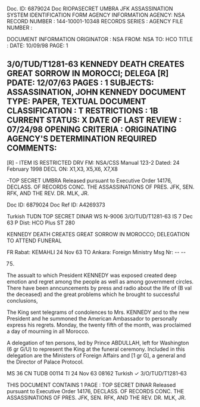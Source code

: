 Doc. ID: 6879024
Doc RIOPASECRET UMBRA
JFK ASSASSINATION SYSTEM
IDENTIFICATION FORM
AGENCY INFORMATION
AGENCY: NSA
RECORD NUMBER : 144-10001-10348
RECORDS SERIES :
AGENCY FILE NUMBER :

DOCUMENT INFORMATION
ORIGINATOR : NSA
FROM: NSA
TO: HCO
TITLE :
DATE: 10/09/98
PAGE: 1

3/0/TUD/T1281-63 KENNEDY DEATH CREATES GREAT SORROW IN MOROCCI; DELEGA [R]
PDATE: 12/07/63
PAGES : 1
SUBJECTS:
ASSASSINATION, JOHN KENNEDY
DOCUMENT TYPE: PAPER, TEXTUAL DOCUMENT
CLASSIFICATION : T
RESTRICTIONS : 1B
CURRENT STATUS: X
DATE OF LAST REVIEW : 07/24/98
OPENING CRITERIA :
ORIGINATING AGENCY'S DETERMINATION REQUIRED
COMMENTS:
---
[R] - ITEM IS RESTRICTED
DRV FM: NSA/CSS Manual 123-2
Dated: 24 February 1998
DECL ON: X1,X3, X5,X6, X7,X8

-TOP SECRET UMBRA
Released pursuant to Executive Order 14176, DECLASS. OF RECORDS CONC. THE ASSASSINATIONS OF PRES. JFK, SEN.
RFK, AND THE REV. DR. MLK, JR.

Doc ID: 6879024
Doc Ref ID: A4269373

Turkish
TUDN TOP SECRET DINAR
WS N-9006 3/O/TUD/T1281-63
IS 7 Dec 63 P
Dist: HCO Plus
ST 280

KENNEDY DEATH CREATES GREAT SORROW IN MOROCCO; DELEGATION TO
ATTEND FUNERAL

FR Rabat: KEMAHLI 24 Nov 63
TO Ankara: Foreign Ministry
Msg Nr: -- --

75.

The assualt to which President KENNEDY was exposed created deep
emotion and regret among the people as well as among government
circles. There have been anncuncements by press and radio about the
life of (B val the deceased) and the great problems which he brought
to successful conclusions,

The King sent telegrams of condolences to Mrs. KENNEDY and
to the new President and he summoned the American Ambassador to
personally express his regrets. Monday, the twenty fifth of the
month, was proclaimed a day of mourning in all Morocco.

A delegation of ten persons, led by Prince ABDULLAH, left for
Washington (6 gr G/U) to represent the King at the funeral ceremony.
Included in this delegation are the Ministers of Foreign Affairs and
[1 gr G], a general and the Director of Palace Protocol.

MS 36 CN TUDB 00114 TI 24 Nov 63 08162
Turkish ✓
3/O/TUD/T1281-63

THIS DOCUMENT CONTAINS 1 PAGE
:
TOP SECRET DINAR
Released pursuant to Executive Order 14176, DECLASS. OF RECORDS CONC. THE ASSASSINATIONS OF PRES. JFK, SEN.
RFK, AND THE REV. DR. MLK, JR.
